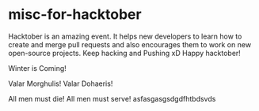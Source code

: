 # misc-for-hacktober
Hacktober is an amazing event. It helps new developers to learn how to create and merge pull requests and also encourages them to work on new open-source projects. Keep hacking and Pushing xD 
Happy hacktober!

Winter is Coming! 

Valar Morghulis!
Valar Dohaeris!

All men must die! All men must serve!
asfasgasgsdgdfhtbdsvds
